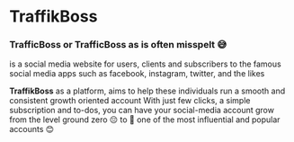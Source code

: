 # TraffikBoss

### TrafficBoss or TrafficBoss as is often misspelt 😅
is a social media website for users, clients and subscribers to the famous social media apps such as facebook, instagram, twitter, and the likes

**TraffikBoss** as a platform, aims to help these individuals run a smooth and consistent growth oriented account
With just few clicks, a simple subscription and to-dos, you can have your social-media account grow from the level ground zero 😔 to :rocket: one of the most influential and popular accounts :blush:
